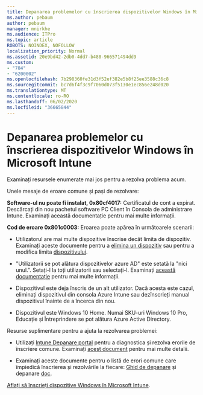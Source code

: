 ```yaml
---
title: Depanarea problemelor cu înscrierea dispozitivelor Windows în Microsoft Intune
ms.author: pebaum
author: pebaum
manager: mnirkhe
ms.audience: ITPro
ms.topic: article
ROBOTS: NOINDEX, NOFOLLOW
localization_priority: Normal
ms.assetid: 20e9bd42-2db0-4dd7-b480-966571494dd9
ms.custom:
- "784"
- "6200002"
ms.openlocfilehash: 7b298360fe31d3f52ef382e5b8f25ee3588c36c8
ms.sourcegitcommit: bc7d6f4f3c9f7060d073f5130e1ec856e248d020
ms.translationtype: MT
ms.contentlocale: ro-RO
ms.lasthandoff: 06/02/2020
ms.locfileid: "36665844"
---
```

# <a name="troubleshoot-issues-with-enrolling-windows-devices-in-microsoft-intune"></a>Depanarea problemelor cu înscrierea dispozitivelor Windows în Microsoft Intune

Examinați resursele enumerate mai jos pentru a rezolva problema acum.
  
Unele mesaje de eroare comune și pași de rezolvare:
  
 **Software-ul nu poate fi instalat, 0x80cf4017:** Certificatul de cont a expirat. Descărcați din nou pachetul software PC Client în Consola de administrare Intune. Examinați această documentație pentru mai multe informații.
  
 **Cod de eroare 0x801c0003:** Eroarea poate apărea în următoarele scenarii:
  
-  Utilizatorul are mai multe dispozitive înscrise decât limita de dispozitiv. Examinați aceste documente pentru a [elimina un dispozitiv](https://docs.microsoft.com/intune/devices-wipe) sau pentru a modifica limita [dispozitivului](https://docs.microsoft.com/intune/enrollment-restrictions-set#set-device-limit-restrictions).

-  "Utilizatorii se pot alătura dispozitivelor azure AD" este setată la "nici unul.". Setați-l la toți utilizatorii sau selectați-l. Examinați [această documentație](https://docs.microsoft.com/azure/active-directory/device-management-azure-portal#configure-device-settings) pentru mai multe informații.

-  Dispozitivul este deja înscris de un alt utilizator. Dacă acesta este cazul, eliminați dispozitivul din consola Azure Intune sau dezînscrieți manual dispozitivul înainte de a încerca din nou.

-  Dispozitivul este Windows 10 Home. Numai SKU-uri Windows 10 Pro, Educație și Întreprindere se pot alătura Azure Active Directory.

Resurse suplimentare pentru a ajuta la rezolvarea problemei:
  
-  Utilizați [Intune Depanare portal](https://devicemanagement.microsoft.com/#blade/Microsoft_Intune_DeviceSettings/TroubleshootBlade) pentru a diagnostica și rezolva erorile de înscriere comune. Examinați [acest document](https://docs.microsoft.com/intune/help-desk-operators) pentru mai multe detalii.

-  Examinați aceste documente pentru o listă de erori comune care împiedică înscrierea și rezolvările la fiecare: [Ghid de depanare](https://support.microsoft.com/help/4089533/troubleshooting-windows-device-enrollment-problems-in-microsoft-intune) și depanare [doc](https://docs.microsoft.com/intune-classic/troubleshoot/troubleshoot-device-enrollment-in-intune).

[Aflați să înscrieți dispozitive Windows în Microsoft Intune](https://docs.microsoft.com/intune/windows-enroll).
